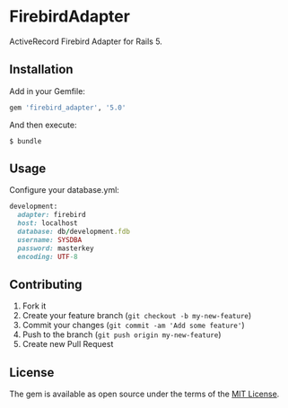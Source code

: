 # FirebirdAdapter

ActiveRecord Firebird Adapter for Rails 5.

## Installation

Add in your Gemfile:

```ruby
gem 'firebird_adapter', '5.0'
```

And then execute:

    $ bundle

## Usage

Configure your database.yml:

```ruby
development:
  adapter: firebird
  host: localhost
  database: db/development.fdb
  username: SYSDBA
  password: masterkey
  encoding: UTF-8
```

## Contributing

1. Fork it
2. Create your feature branch (`git checkout -b my-new-feature`)
3. Commit your changes (`git commit -am 'Add some feature'`)
4. Push to the branch (`git push origin my-new-feature`)
5. Create new Pull Request

## License

The gem is available as open source under the terms of the [MIT License](https://opensource.org/licenses/MIT).
